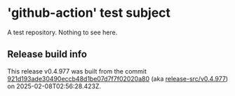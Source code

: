 # 'github-action' test subject

A test repository. Nothing to see here.


## Release build info

This release v0.4.977 was built from the commit [921d193ade30490eccb48d1be07d7f7f02020a80](https://github.com/kattecon/gh-release-test-ga/tree/921d193ade30490eccb48d1be07d7f7f02020a80) (aka [release-src/v0.4.977](https://github.com/kattecon/gh-release-test-ga/tree/release-src/v0.4.977)) on 2025-02-08T02:56:28.423Z.
        